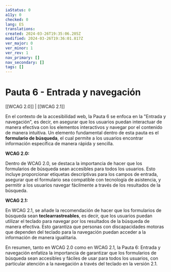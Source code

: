 ```yaml
---
iaStatus: 0
a11y: 0
checked: 0
lang: ES
translations: 
created: 2024-03-26T19:35:06.205Z
modified: 2024-03-26T19:36:01.817Z
ver_major: 0
ver_minor: 1
ver_rev: 1
nav_primary: []
nav_secondary: []
tags: []
---
```

# Pauta 6 - Entrada y navegación

[[WCAG 2.0]] | [[WCAG 2.1]]

En el contexto de la accesibilidad web, la Pauta 6 se enfoca en la "Entrada y navegación", es decir, en asegurar que los usuarios puedan interactuar de manera efectiva con los elementos interactivos y navegar por el contenido de manera intuitiva. Un elemento fundamental dentro de esta pauta es el **formulario de búsqueda**, el cual permite a los usuarios encontrar información específica de manera rápida y sencilla.

**WCAG 2.0:**

Dentro de WCAG 2.0, se destaca la importancia de hacer que los formularios de búsqueda sean accesibles para todos los usuarios. Esto incluye proporcionar etiquetas descriptivas para los campos de entrada, asegurar que el formulario sea compatible con tecnología de asistencia, y permitir a los usuarios navegar fácilmente a través de los resultados de la búsqueda.

**WCAG 2.1:**

En WCAG 2.1, se añade la recomendación de hacer que los formularios de búsqueda sean **teclearrastreables**, es decir, que los usuarios puedan utilizar el teclado para navegar por los resultados de la búsqueda de manera efectiva. Esto garantiza que personas con discapacidades motoras que dependen del teclado para la navegación puedan acceder a la información de manera igualitaria.

En resumen, tanto en WCAG 2.0 como en WCAG 2.1, la Pauta 6: Entrada y navegación enfatiza la importancia de garantizar que los formularios de búsqueda sean accesibles y fáciles de usar para todos los usuarios, con particular atención a la navegación a través del teclado en la versión 2.1.